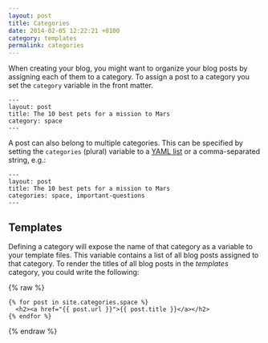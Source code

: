 ```yaml
---
layout: post
title: Categories
date: 2014-02-05 12:22:21 +0100
category: templates
permalink: categories
---
```


When creating your blog, you might want to organize your blog posts by assigning each of them to a category. To assign a post to a category you set the `category` variable in the front matter.

```
---
layout: post
title: The 10 best pets for a mission to Mars
category: space
---
```

A post can also belong to multiple categories. This can be specified by setting the `categories` (plural) variable to a [YAML list](http://en.wikipedia.org/wiki/YAML#Lists) or a comma-separated string, e.g.:

```
---
layout: post
title: The 10 best pets for a mission to Mars
categories: space, important-questions
---
```

## Templates

Defining a category will expose the name of that category as a variable to your template files. This variable contains a list of all blog posts assigned to that category. To render the titles of all blog posts in the _templates_ category, you could write the following:

{% raw %}
```
{% for post in site.categories.space %}
  <h2><a href="{{ post.url }}">{{ post.title }}</a></h2>
{% endfor %}
```
{% endraw %}
